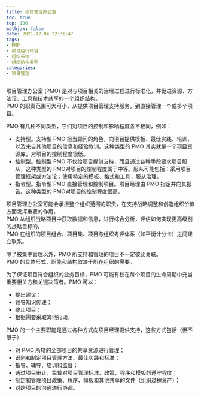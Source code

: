 ```yaml
---
title: 项目管理办公室
toc: true
top: 100
mathjax: false
date: 2021-12-04 22:31:47
tags:
- PMP
- 项目运行环境
- 组织系统
- 组织结构类型
categories:
- 项目管理
---
```

项目管理办公室 (PMO) 是对与项目相关的治理过程进行标准化，并促进资源、方法论、工具和技术共享的一个组织结构。  
PMO 的职责范围可大可小，从提供项目管理支持服务，到直接管理一个或多个项目。  

PMO 有几种不同类型，它们对项目的控制和影响程度各不相同，例如：  

- 支持型。支持型 PMO 担当顾问的角色，向项目提供模板、最佳实践、培训，以及来自其他项目的信息和经验教训。这种类型的 PMO 其实就是一个项目资源库，对项目的控制程度很低。
- 控制型。控制型 PMO 不仅给项目提供支持，而且通过各种手段要求项目服从，这种类型的 PMO对项目的控制程度属于中等。服从可能包括：采用项目管理框架或方法论；使用特定的模板、格式和工具；服从治理。
- 指令型。指令型 PMO 直接管理和控制项目。项目经理由 PMO 指定并向其报告。这种类型的 PMO对项目的控制程度很高。  

项目管理办公室可能会承担整个组织范围的职责，在支持战略调整和创造组织价值方面发挥重要的作用。  
PMO 从组织战略项目中获取数据和信息，进行综合分析，评估如何实现更高级别的战略目标的。  
PMO 在组织的项目组合、项目集、项目与组织考评体系（如平衡计分卡）之间建立联系。

除了被集中管理以外，PMO 所支持和管理的项目不一定彼此关联。  
PMO 的具体形式、职能和结构取决于所在组织的需要。

为了保证项目符合组织的业务目标，PMO 可能有权在每个项目的生命周期中充当重要相关方和关键决策者。PMO 可以：

- 提出建议；
- 领导知识传递；
- 终止项目；
- 根据需要采取其他行动。  

PMO 的一个主要职能是通过各种方式向项目经理提供支持，这些方式包括（但不限于）：

- 对 PMO 所辖的全部项目的共享资源进行管理；
- 识别和制定项目管理方法、最佳实践和标准；
- 指导、辅导、培训和监督；
- 通过项目审计，监督对项目管理标准、政策、程序和模板的遵守程度；
- 制定和管理项目政策、程序、模板和其他共享的文件（组织过程资产）；
- 对跨项目的沟通进行协调。
